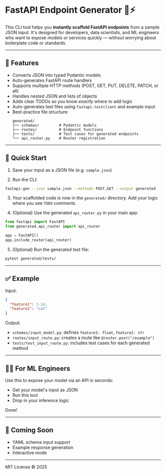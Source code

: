 # FastAPI Endpoint Generator 🧪⚡

This CLI tool helps you **instantly scaffold FastAPI endpoints** from a sample JSON input. It's designed for developers, data scientists, and ML engineers who want to expose models or services quickly — without worrying about boilerplate code or standards.

---

## 🔧 Features

- Converts JSON into typed Pydantic models
- Auto-generates FastAPI route handlers
- Supports multiple HTTP methods (POST, GET, PUT, DELETE, PATCH, or all)
- Handles nested JSON and lists of objects
- Adds clear TODOs so you know *exactly* where to add logic
- Auto-generates test files using `fastapi.testclient` and example input
- Best-practice file structure:
  ```
  generated/
  ├── schemas/         # Pydantic models
  ├── routes/          # Endpoint functions
  ├── tests/           # Test cases for generated endpoints
  └── api_router.py    # Router registration
  ```

---

## 🚀 Quick Start

1. Save your input as a JSON file (e.g. `sample.json`)

2. Run the CLI:
```bash
fastapi-gen --json sample.json --methods POST,GET --output generated
```

3. Your scaffolded code is now in the `generated/` directory. Add your logic where you see `TODO` comments.

4. (Optional) Use the generated `api_router.py` in your main app:
```python
from fastapi import FastAPI
from generated.api_router import api_router

app = FastAPI()
app.include_router(api_router)
```

5. (Optional) Run the generated test file:
```bash
pytest generated/tests/
```

---

## ✅ Example

Input:
```json
{
  "feature1": 3.14,
  "feature2": "cat"
}
```

Output:
- `schemas/input_model.py`: defines `feature1: float`, `feature2: str`
- `routes/input_route.py`: creates a route like `@router.post("/example")`
- `tests/test_input_route.py`: includes test cases for each generated method

---

## 👨‍💻 For ML Engineers

Use this to expose your model via an API in seconds:
- Get your model's input as JSON
- Run this tool
- Drop in your inference logic

Done!

---

## 🧠 Coming Soon

- YAML schema input support
- Example response generation
- Interactive mode

---

MIT License © 2025